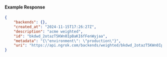 <!-- Code generated for API Clients. DO NOT EDIT. -->

#### Example Response

```json
{
	"backends": {},
	"created_at": "2024-11-15T17:26:27Z",
	"description": "acme weighted",
	"id": "bkdwd_2otazT5KWn0IpBaKI6fFenWyjaa",
	"metadata": "{\"environment\": \"production\"}",
	"uri": "https://api.ngrok.com/backends/weighted/bkdwd_2otazT5KWn0IpBaKI6fFenWyjaa"
}
```
